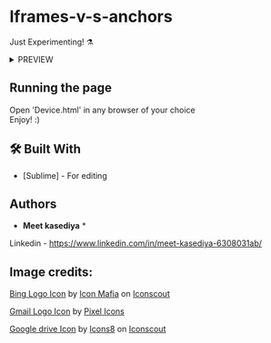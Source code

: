 # Iframes-v-s-anchors
Just Experimenting! ⚗️
<br>
 <details>
  <summary>PREVIEW</summary><br> 

<table><tr><th><img src="https://raw.githubusercontent.com/Meet-kasediya/Iframes-v-s-anchors/master/3.png" alt="Image not found!" height="320" width="400"></th><th><img src="https://raw.githubusercontent.com/Meet-kasediya/Iframes-v-s-anchors/master/4.png" alt="Download the zip file to see pictures."  height="320" width="400"></th></tr></table>
  
</details> 

## Running the page

Open 'Device.html' in any browser of your choice<br>
Enjoy! :)


## 🛠️ Built With

* [Sublime] - For editing

## Authors

* **Meet kasediya** *

Linkedin - https://www.linkedin.com/in/meet-kasediya-6308031ab/<br>
  

## Image credits:
 
<a href="https://iconscout.com/icons/bing" target="_blank">Bing Logo Icon</a> by <a href="https://iconscout.com/contributors/icon-mafia">Icon Mafia</a> on <a href="https://iconscout.com">Iconscout</a>
 
<a href="https://iconscout.com/icons/gmail" target="_blank">Gmail Logo Icon</a> by <a href="https://iconscout.com/contributors/pixel-icons" target="_blank">Pixel Icons</a>
 
<a href="https://iconscout.com/icons/google-drive" target="_blank">Google drive Icon</a> by <a href="https://iconscout.com/contributors/icons8">Icons8</a> on <a href="https://iconscout.com">Iconscout</a>
